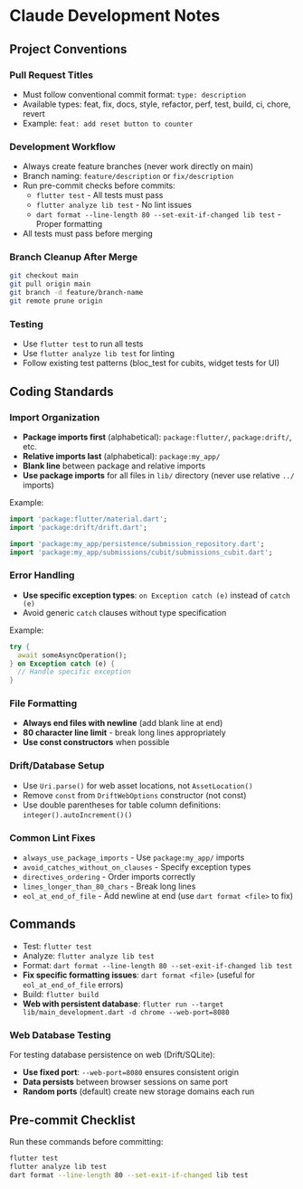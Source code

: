 # Claude Development Notes

## Project Conventions

### Pull Request Titles
- Must follow conventional commit format: `type: description`
- Available types: feat, fix, docs, style, refactor, perf, test, build, ci, chore, revert
- Example: `feat: add reset button to counter`

### Development Workflow
- Always create feature branches (never work directly on main)
- Branch naming: `feature/description` or `fix/description`
- Run pre-commit checks before commits:
  - `flutter test` - All tests must pass
  - `flutter analyze lib test` - No lint issues
  - `dart format --line-length 80 --set-exit-if-changed lib test` - Proper formatting
- All tests must pass before merging

### Branch Cleanup After Merge
```bash
git checkout main
git pull origin main
git branch -d feature/branch-name
git remote prune origin
```

### Testing
- Use `flutter test` to run all tests
- Use `flutter analyze lib test` for linting
- Follow existing test patterns (bloc_test for cubits, widget tests for UI)

## Coding Standards

### Import Organization
- **Package imports first** (alphabetical): `package:flutter/`, `package:drift/`, etc.
- **Relative imports last** (alphabetical): `package:my_app/`
- **Blank line** between package and relative imports
- **Use package imports** for all files in `lib/` directory (never use relative `../` imports)

Example:
```dart
import 'package:flutter/material.dart';
import 'package:drift/drift.dart';

import 'package:my_app/persistence/submission_repository.dart';
import 'package:my_app/submissions/cubit/submissions_cubit.dart';
```

### Error Handling
- **Use specific exception types**: `on Exception catch (e)` instead of `catch (e)`
- Avoid generic `catch` clauses without type specification

Example:
```dart
try {
  await someAsyncOperation();
} on Exception catch (e) {
  // Handle specific exception
}
```

### File Formatting
- **Always end files with newline** (add blank line at end)
- **80 character line limit** - break long lines appropriately
- **Use const constructors** when possible

### Drift/Database Setup
- Use `Uri.parse()` for web asset locations, not `AssetLocation()`
- Remove `const` from `DriftWebOptions` constructor (not const)
- Use double parentheses for table column definitions: `integer().autoIncrement()()`

### Common Lint Fixes
- `always_use_package_imports` - Use `package:my_app/` imports
- `avoid_catches_without_on_clauses` - Specify exception types
- `directives_ordering` - Order imports correctly
- `lines_longer_than_80_chars` - Break long lines
- `eol_at_end_of_file` - Add newline at end (use `dart format <file>` to fix)

## Commands
- Test: `flutter test`
- Analyze: `flutter analyze lib test`
- Format: `dart format --line-length 80 --set-exit-if-changed lib test`
- **Fix specific formatting issues**: `dart format <file>` (useful for `eol_at_end_of_file` errors)
- Build: `flutter build`
- **Web with persistent database**: `flutter run --target lib/main_development.dart -d chrome --web-port=8080`

### Web Database Testing
For testing database persistence on web (Drift/SQLite):
- **Use fixed port**: `--web-port=8080` ensures consistent origin
- **Data persists** between browser sessions on same port
- **Random ports** (default) create new storage domains each run

## Pre-commit Checklist
Run these commands before committing:
```bash
flutter test
flutter analyze lib test  
dart format --line-length 80 --set-exit-if-changed lib test
```